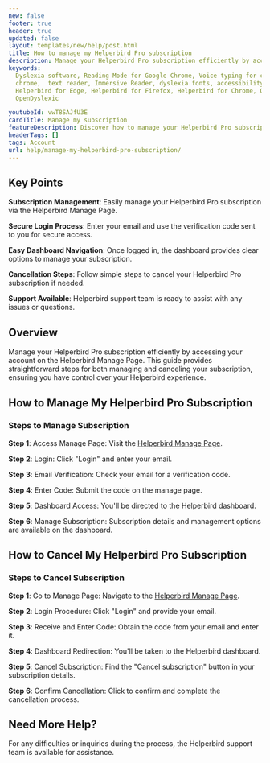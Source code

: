 ```yaml
---
new: false
footer: true
header: true
updated: false
layout: templates/new/help/post.html
title: How to manage my Helperbird Pro subscription
description: Manage your Helperbird Pro subscription efficiently by accessing your account on the Helperbird Manage Page. This guide provides straightforward steps for both managing and canceling your subscription, ensuring you have control over your Helperbird experience.
keywords:
  Dyslexia software, Reading Mode for Google Chrome, Voice typing for chrome, Text to speech for
  chrome,  text reader, Immersive Reader, dyslexia fonts, accessibility software, dyslexia software,
  Helperbird for Edge, Helperbird for Firefox, Helperbird for Chrome, Opendyslexic for Chrome,
  OpenDyslexic

youtubeId: vwT8SAJfU3E
cardTitle: Manage my subscription
featureDescription: Discover how to manage your Helperbird Pro subscription.
headerTags: []
tags: Account
url: help/manage-my-helperbird-pro-subscription/
---
```


## Key Points

**Subscription Management**: Easily manage your Helperbird Pro subscription via the Helperbird Manage Page.

**Secure Login Process**: Enter your email and use the verification code sent to you for secure access.

**Easy Dashboard Navigation**: Once logged in, the dashboard provides clear options to manage your subscription.

**Cancellation Steps**: Follow simple steps to cancel your Helperbird Pro subscription if needed.

**Support Available**: Helperbird support team is ready to assist with any issues or questions.

## Overview

Manage your Helperbird Pro subscription efficiently by accessing your account on the Helperbird Manage Page. This guide provides straightforward steps for both managing and canceling your subscription, ensuring you have control over your Helperbird experience.

## How to Manage My Helperbird Pro Subscription

### Steps to Manage Subscription

**Step 1**: Access Manage Page: Visit the [Helperbird Manage Page](https://payments.coffeeandfun.com/p/login/cN214adE29toci4bII).

**Step 2**: Login: Click "Login" and enter your email.

**Step 3**: Email Verification: Check your email for a verification code.

**Step 4**: Enter Code: Submit the code on the manage page.

**Step 5**: Dashboard Access: You'll be directed to the Helperbird dashboard.

**Step 6**: Manage Subscription: Subscription details and management options are available on the dashboard.


## How to Cancel My Helperbird Pro Subscription

### Steps to Cancel Subscription

**Step 1**: Go to Manage Page: Navigate to the [Helperbird Manage Page](https://payments.coffeeandfun.com/p/login/cN214adE29toci4bII).

**Step 2**: Login Procedure: Click "Login" and provide your email.

**Step 3**: Receive and Enter Code: Obtain the code from your email and enter it.

**Step 4**: Dashboard Redirection: You'll be taken to the Helperbird dashboard.

**Step 5**: Cancel Subscription: Find the "Cancel subscription" button in your subscription details.

**Step 6**: Confirm Cancellation: Click to confirm and complete the cancellation process.



## Need More Help?

For any difficulties or inquiries during the process, the Helperbird support team is available for assistance.

